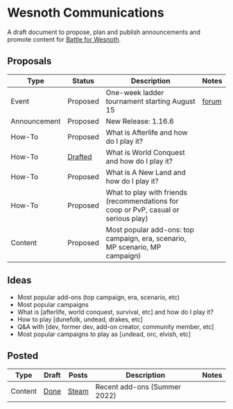 # Wesnoth Communications

A draft document to propose, plan and publish announcements and promote content for [Battle for Wesnoth](https://wesnoth.org).

## Proposals

| Type | Status | Description | Notes |
| --- | --- | --- | --- |
| Event | Proposed | One-week ladder tournament starting August 15 | [forum](https://forums.wesnoth.org/viewtopic.php?t=56120)
| Announcement | Proposed | New Release: 1.16.6 |
| How-To | Proposed | What is Afterlife and how do I play it? |
| How-To | [Drafted](content/what-is-world-conquest/index.md) | What is World Conquest and how do I play it? |
| How-To | Proposed | What is A New Land and how do I play it? |
| How-To | Proposed | What to play with friends (recommendations for coop or PvP, casual or serious play) |
| Content | Proposed | Most popular add-ons: top campaign, era, scenario, MP scenario, MP campaign) |


## Ideas

- Most popular add-ons (top campaign, era, scenario, etc)
- Most popular campaigns
- What is [afterlife, world conquest, survival, etc] and how do I play it?
- How to play [dunefolk, undead, drakes, etc]
- Q&A with [dev, former dev, add-on creator, community member, etc]
- Most popular campaigns to play as [undead, orc, elvish, etc]

## Posted

| Type | Draft | Posts | Description | Notes |
| --- | --- | --- | --- | --- |
| Content | [Done](content/recent-addons/2022-08/index.md) | [Steam](https://steamcommunity.com/app/599390/eventcomments/3325366198388752449) | Recent add-ons (Summer 2022) |  |
